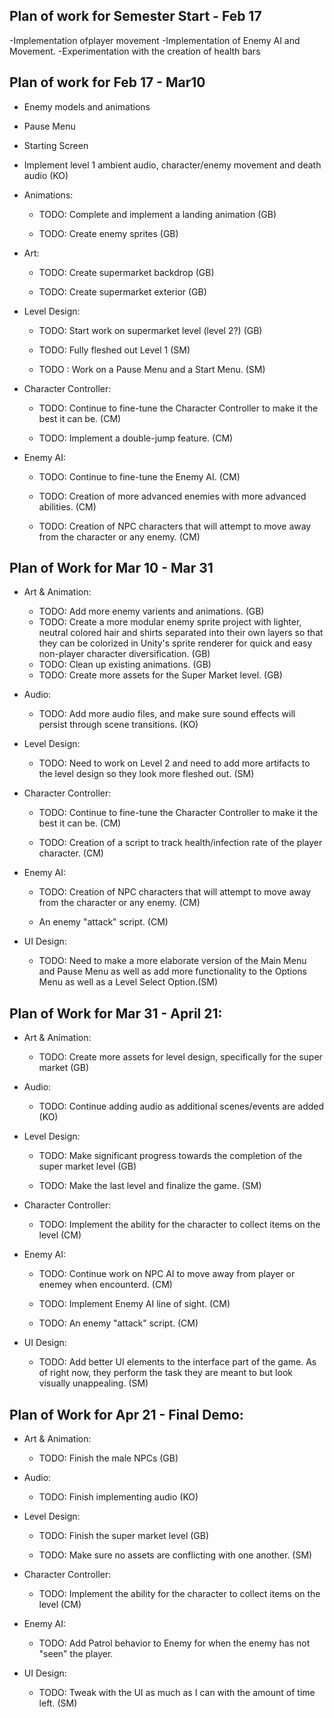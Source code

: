 

Plan of work for Semester Start - Feb 17
-----------------------------------------
-Implementation ofplayer movement
-Implementation of Enemy AI and Movement.
-Experimentation with the creation of health bars 


Plan of work for Feb 17 - Mar10
--------------------------------

-   Enemy models and animations

-   Pause Menu

-   Starting Screen

-   Implement level 1 ambient audio, character/enemy movement and death
    audio (KO)

-   Animations:

    -   TODO: Complete and implement a landing animation (GB)

    -   TODO: Create enemy sprites (GB)

-   Art:

    -   TODO: Create supermarket backdrop (GB)

    -   TODO: Create supermarket exterior (GB)

-   Level Design:

    -   TODO: Start work on supermarket level (level 2?) (GB)

    -   TODO: Fully fleshed out Level 1 (SM)

    -   TODO : Work on a Pause Menu and a Start Menu. (SM)

-   Character Controller:

    -   TODO: Continue to fine-tune the Character Controller to make it
        the best it can be. (CM)

    -   TODO: Implement a double-jump feature. (CM)

-   Enemy AI:

    -   TODO: Continue to fine-tune the Enemy AI. (CM)

    -   TODO: Creation of more advanced enemies with more advanced
        abilities. (CM)

    -   TODO: Creation of NPC characters that will attempt to move away
        from the character or any enemy. (CM)

Plan of Work for Mar 10 - Mar 31
----------------------------------

-   Art & Animation:
	-	TODO: Add more enemy varients and animations. (GB)
	-	TODO: Create a more modular enemy sprite project with lighter, neutral colored hair and shirts
		separated into their own layers so that they can be colorized in Unity's sprite renderer for 
		quick and easy non-player character diversification. (GB)
	-	TODO: Clean up existing animations. (GB)
	-	TODO: Create more assets for the Super Market level. (GB)
   
-   Audio:
    -   TODO: Add more audio files, and make sure sound effects will persist through scene transitions. (KO)

	
-   Level Design: 
    -   TODO: Need to work on Level 2 and need to add more artifacts to the level design so they look more fleshed out. (SM)


-   Character Controller:

    -   TODO: Continue to fine-tune the Character Controller to make it
        the best it can be. (CM)
		
	- 	TODO: Creation of a script to track health/infection rate of the player character. (CM)


-   Enemy AI:

    -   TODO: Creation of NPC characters that will attempt to move away
        from the character or any enemy. (CM)
		
	-	An enemy "attack" script. (CM) 

-   UI Design: 
    -   TODO: Need to make a more elaborate version of the Main Menu and Pause Menu as well as add more functionality to the Options Menu as well as a Level Select Option.(SM)

Plan of Work for Mar 31 - April 21:
---------------------------------

-   Art & Animation:

    - TODO: Create more assets for level design, specifically for the super market (GB)
   
-   Audio:
    - TODO: Continue adding audio as additional scenes/events are added (KO)
	
-   Level Design: 
    
    - 	TODO: Make significant progress towards the completion of the super market level (GB)
    
	- 	TODO: Make the last level and finalize the game. (SM)

-   Character Controller:

    -   TODO: Implement the ability for the character to collect items on the level (CM)
		
	
-   Enemy AI:

    -   TODO: Continue work on NPC AI to move away from player or enemey when encounterd. (CM)
   
    -	TODO: Implement Enemy AI line of sight. (CM)
		
    -	TODO: An enemy "attack" script. (CM) 

-   UI Design: 
    
    -	TODO: Add better UI elements to the interface part of the game. As of right now, they perform the task they are meant to but look visually unappealing. (SM) 
	
Plan of Work for Apr 21 - Final Demo:
---------------------------------

-   Art & Animation:

    - TODO: Finish the male NPCs (GB)
   
-   Audio:
    - TODO: Finish implementing audio (KO)
	
-   Level Design: 
    
    - 	TODO: Finish the super market level (GB)
    
	- 	TODO: Make sure no assets are conflicting with one another. (SM)

-   Character Controller:

    -   TODO: Implement the ability for the character to collect items on the level (CM)
		
	
-   Enemy AI:

    -	TODO: Add Patrol behavior to Enemy for when the enemy has not "seen" the player. 

-   UI Design: 
    
	-	TODO: Tweak with the UI as much as I can with the amount of time left. (SM) 
